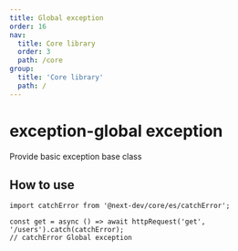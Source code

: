 ```yaml
---
title: Global exception
order: 16
nav:
  title: Core library
  order: 3
  path: /core
group:
  title: 'Core library'
  path: /
---
```


# exception-global exception

Provide basic exception base class

## How to use

```tsx |pure
import catchError from '@next-dev/core/es/catchError';
```

```tsx |pure
const get = async () => await httpRequest('get', '/users').catch(catchError);
// catchError Global exception
```
